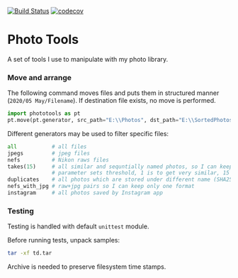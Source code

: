 [![Build Status](https://travis-ci.com/pavelkryukov/phototools.svg?branch=master)](https://travis-ci.com/pavelkryukov/phototools)
[![codecov](https://codecov.io/gh/pavelkryukov/phototools/branch/master/graph/badge.svg)](https://codecov.io/gh/pavelkryukov/phototools)

# Photo Tools

A set of tools I use to manipulate with my photo library.

### Move and arrange

The following command moves files and puts them in structured manner (`2020/05 May/Filename`).
If destination file exists, no move is performed.

```Python
import phototools as pt
pt.move(pt.generator, src_path="E:\\Photos", dst_path="E:\\SortedPhotos")
```

Different generators may be used to filter specific files:

```python
all           # all files
jpegs         # jpeg files
nefs          # Nikon raws files
takes(15)     # all similar and sequntially named photos, so I can keep the best one and remove all others
              # parameter sets threshold, 1 is to get very similar, 15 is to catch the less similar ones
duplicates    # all photos which are stored under different name (SHA256-based)
nefs_with_jpg # raw+jpg pairs so I can keep only one format
instagram     # all photos saved by Instagram app
```

### Testing

Testing is handled with default `unittest` module.

Before running tests, unpack samples:

```bash
tar -xf td.tar
```

Archive is needed to preserve filesystem time stamps.
